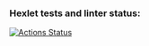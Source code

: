 ### Hexlet tests and linter status:
[![Actions Status](https://github.com/RuslanLeads/frontend-project-44/workflows/hexlet-check/badge.svg)](https://github.com/RuslanLeads/frontend-project-44/actions)